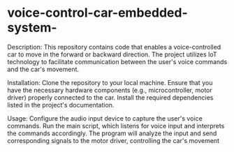 # voice-control-car-embedded-system-
Description: This repository contains code that enables a voice-controlled car to move in the forward or backward direction. The project utilizes IoT technology to facilitate communication between the user's voice commands and the car's movement.


Installation:
Clone the repository to your local machine.
Ensure that you have the necessary hardware components (e.g., microcontroller, motor driver) properly connected to the car.
Install the required dependencies listed in the project's documentation.


Usage:
Configure the audio input device to capture the user's voice commands.
Run the main script, which listens for voice input and interprets the commands accordingly.
The program will analyze the input and send corresponding signals to the motor driver, controlling the car's movement
